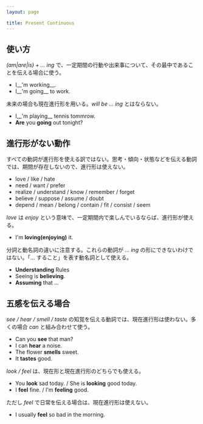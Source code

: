 ```yaml
---
layout: page

title: Present Continuous
---
```


## 使い方

_(am|are|is) + ... ing_ で、一定期間の行動や出来事について、その最中であることを伝える場合に使う。

* I__'m working__.
* I__'m going__ to work.

未来の場合も現在進行形を用いる。_will be ... ing_ とはならない。

* I__'m playing__ tennis tommrow.
* __Are__ you __going__ out tonight?

## 進行形がない動作

すべての動詞が進行形を使える訳ではない。思考・傾向・状態などを伝える動詞では、期間が存在しないので、進行形は使えない。

* love / like / hate
* need / want / prefer
* realize / understand / know / remember / forget
* believe / suppose / assume / doubt
* depend / mean / belong / contain / fit / consist / seem

 _love_ は _enjoy_ という意味で、一定期間内で楽しんでいるならば、進行形が使える。

* I'm __loving(enjoying)__ it.

分詞と動名詞の違いに注意する。これらの動詞が _... ing_ の形にできないわけではない。「... すること」を表す動名詞として使える。

* __Understanding__ Rules
* Seeing is __believing__.
* __Assuming__ that ...

## 五感を伝える場合

_see / hear / smell / taste_ の知覚を伝える動詞では、現在進行形は使わない。多くの場合 _can_ と組み合わせて使う。

* Can you __see__ that man?
* I can __hear__ a noise.
* The flower __smells__ sweet.
* It __tastes__ good.

_look / feel_ は、現在形と現在進行形のどちらでも使える。

* You __look__ sad today. / She is __looking__ good today.
* I __feel__ fine. / I'm __feeling__ good.

ただし _feel_  で日常を伝える場合は、現在進行形は使えない。

* I usually __feel__ so bad in the morning.

